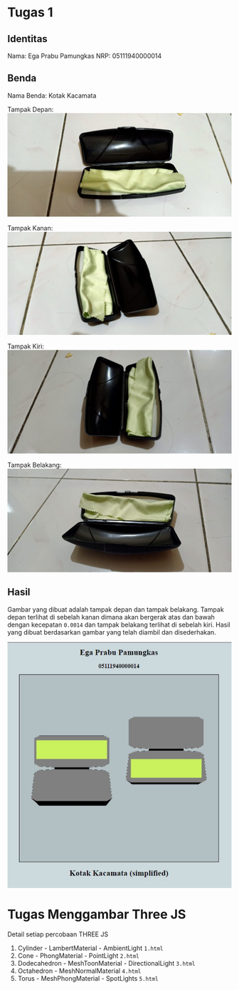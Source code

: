 # Tugas 1
## Identitas

Nama: Ega Prabu Pamungkas
NRP: 05111940000014

## Benda

Nama Benda: Kotak Kacamata

Tampak Depan:
![tampak-depan](https://github.com/cg2021a/tugas-1-feratyusa/blob/main/gambar/tampak-depan.jpeg)

Tampak Kanan:
![tampak-kanan](https://github.com/cg2021a/tugas-1-feratyusa/blob/main/gambar/tampak-kanan.jpeg)

Tampak Kiri:
![tampak-kiri](https://github.com/cg2021a/tugas-1-feratyusa/blob/main/gambar/tampak-kiri.jpeg)

Tampak Belakang:
![tampak-belakang](https://github.com/cg2021a/tugas-1-feratyusa/blob/main/gambar/tampak-belakang.jpeg)

## Hasil

Gambar yang dibuat adalah tampak depan dan tampak belakang. Tampak depan terlihat di sebelah kanan dimana akan bergerak atas dan bawah dengan kecepatan `0.0014` dan tampak belakang terlihat di sebelah kiri. Hasil yang dibuat berdasarkan gambar yang telah diambil dan disederhakan.

![hasil](/gambar/hasil.jpeg)

# Tugas Menggambar Three JS

Detail setiap percobaan THREE JS

1. Cylinder - LambertMaterial - AmbientLight `1.html`
2. Cone - PhongMaterial - PointLight `2.html`
3. Dodecahedron - MeshToonMaterial - DirectionalLight `3.html`
4. Octahedron - MeshNormalMaterial `4.html`
5. Torus - MeshPhongMaterial - SpotLights `5.html`
